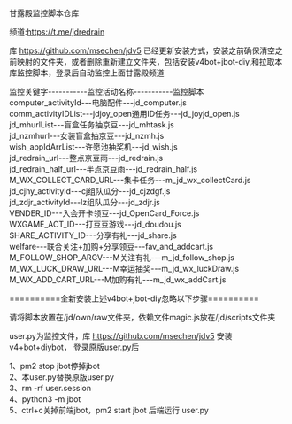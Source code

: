 甘露殿监控脚本仓库 

频道:https://t.me/jdredrain 

库 https://github.com/msechen/jdv5 已经更新安装方式，安装之前确保清空之前映射的文件夹，或者删除重新建立文件夹，包括安装v4bot+jbot-diy,和拉取本库监控脚本，登录后自动监控上面甘露殿频道


监控关键字-----------监控活动名称-----------监控脚本                    
computer_activityId---电脑配件---jd_computer.js \
comm_activityIDList---jdjoy_open通用ID任务---jd_joyjd_open.js \
jd_mhurlList---盲盒任务抽京豆---jd_mhtask.js \
jd_nzmhurl---女装盲盒抽京豆---jd_nzmh.js \
wish_appIdArrList---许愿池抽奖机---jd_wish.js \
jd_redrain_url---整点京豆雨---jd_redrain.js \
jd_redrain_half_url---半点京豆雨---jd_redrain_half.js \
M_WX_COLLECT_CARD_URL---集卡任务---m_jd_wx_collectCard.js \
jd_cjhy_activityId---cj组队瓜分---jd_cjzdgf.js \
jd_zdjr_activityId---lz组队瓜分---jd_zdjr.js \
VENDER_ID---入会开卡领豆---jd_OpenCard_Force.js \
WXGAME_ACT_ID---打豆豆游戏---jd_doudou.js \
SHARE_ACTIVITY_ID---分享有礼---jd_share.js \
welfare---联合关注+加购+分享领豆---fav_and_addcart.js \
M_FOLLOW_SHOP_ARGV---M关注有礼---m_jd_follow_shop.js \
M_WX_LUCK_DRAW_URL---M幸运抽奖---m_jd_wx_luckDraw.js \
M_WX_ADD_CART_URL---M加购有礼---m_jd_wx_addCart.js



==========全新安装上述v4bot+jbot-diy忽略以下步骤==========

请将脚本放置在/jd/own/raw文件夹，依赖文件magic.js放在/jd/scripts文件夹 

user.py为监控文件，库 https://github.com/msechen/jdv5 安装v4+bot+diybot， 登录原版user.py后

1、pm2 stop jbot停掉jbot \
2、本user.py替换原版user.py \
3、rm -rf user.session \
4、python3 -m jbot \
5、ctrl+c关掉前端jbot，pm2 start jbot 后端运行 user.py

